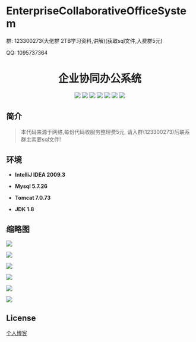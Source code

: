 # EnterpriseCollaborativeOfficeSystem

<p>群: 123300273(大佬群 2TB学习资料,讲解)(获取sql文件,入费群5元)</p>
<p>QQ: 1095737364</p>

<p>
    <h1 align="center">企业协同办公系统</h1>
</p>

<p align="center">
	<img src="https://img.shields.io/badge/jdk-1.8-orange.svg"/>
    <img src="https://img.shields.io/badge/Spring-1.8-lightgrey.svg"/>
    <img src="https://img.shields.io/badge/SpringMvc-1.8-lightgrey.svg"/>
    <img src="https://img.shields.io/badge/Mybatis-1.8-lightgrey.svg"/>
    <img src="https://img.shields.io/badge/angular-4.0-lightgrey.svg"/>
    <img src="https://img.shields.io/badge/bootstrap-4.0-lightgrey.svg"/>
    <img src="https://img.shields.io/badge/七牛-2.0-lightgrey.svg"/>
</p>

## 简介

>本代码来源于网络,每份代码收服务整理费5元, 请入群(123300273)后联系群主索要sql文件!



## 环境

- <b>IntelliJ IDEA 2009.3</b>

- <b>Mysql 5.7.26</b>

- <b>Tomcat 7.0.73</b>

- <b>JDK 1.8</b>

## 缩略图

![](https://img2020.cnblogs.com/blog/588112/202012/588112-20201205235042833-1160412703.png)

![](https://img2020.cnblogs.com/blog/588112/202012/588112-20201205235056313-1897387463.png)

![](https://img2020.cnblogs.com/blog/588112/202012/588112-20201205235104333-1885038645.png)

![](https://img2020.cnblogs.com/blog/588112/202012/588112-20201205235143830-861179828.png)

![](https://img2020.cnblogs.com/blog/588112/202012/588112-20201205235154468-1005026468.png)

![](https://img2020.cnblogs.com/blog/588112/202012/588112-20201205235200625-1155349966.png)

## License

[个人博客](https://www.cnblogs.com/yysbolg/)

